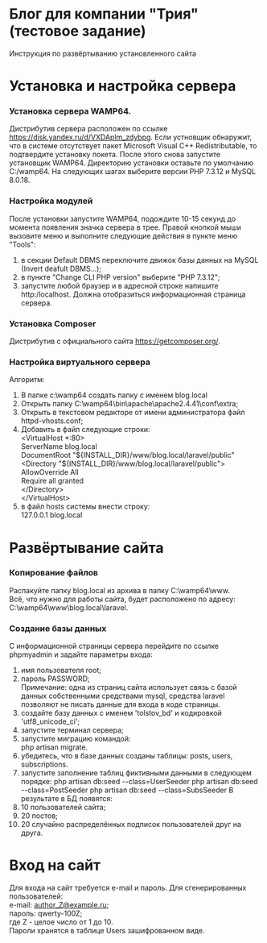 # Блог для компании "Трия" (тестовое задание)
Инструкция по развёртыванию установленного сайта
# Установка и настройка сервера
### Установка сервера WAMP64. 
Дистрибутив сервера расположен по ссылке https://disk.yandex.ru/d/VXDAplm_zdybpg. Если устновщик обнаружит, что в системе отсутствует пакет Microsoft Visual C++ Redistributable, то подтвердите установку покета. После этого снова запустите установщик WAMP64.
Директорию установки оставьте по умолчанию C:/wamp64. На следующих шагах выберите версии PHP 7.3.12 и MySQL 8.0.18.
### Настройка модулей
После установки запустите WAMP64, подождите 10-15 секунд до момента появления значка сервера в трее. Правой кнопкой мыши вызовите меню и выполните следующие действия в пункте меню "Tools":
1) в секции Default DBMS переключите движок базы данных на MySQL (Invert deafult DBMS...);
2) в пункте "Change CLI PHP version" выберите "PHP 7.3.12";
3) запустите любой браузер и в адресной строке напишите http:/localhost.
Должна отобразиться информационная страница сервера.
### Установка Composer
Дистрибутив с официального сайта https://getcomposer.org/. 
### Настройка виртуального сервера
Алгоритм:
1) В папке c:\wamp64 создать папку с именем blog.local
2) Открыть папку C:\wamp64\bin\apache\apache2.4.41\conf\extra\;
3) Открыть в текстовом редакторе от имени администратора файл httpd-vhosts.conf;
4) Добавить в файл следующие строки:  
<VirtualHost *:80>  
ServerName blog.local  
DocumentRoot "${INSTALL_DIR}/www/blog.local/laravel/public"  
<Directory "${INSTALL_DIR}/www/blog.local/laravel/public">  
AllowOverride All  
Require all granted  
<\/Directory>  
<\/VirtualHost>  
5) в файл hosts системы внести строку:  
    127.0.0.1 blog.local 
# Развёртывание сайта
### Копирование файлов
Распакуйте папку blog.local из архива в папку C:\wamp64\www\.  
Всё, что нужно для работы сайта, будет расположено по адресу:  
C:\wamp64\www\blog.local\laravel\.
### Создание базы данных
С информационной страницы сервера перейдите по ссылке phpmyadmin и задайте параметры входа:
1) имя пользователя root;
2) пароль PASSWORD;  
Примечание: одна из страниц сайта использует связь с базой данных собственными средствами mysql, средства laravel позволяют не писать данные для входа в коде страницы.
3) создайте базу данных с именем 'tolstov_bd' и кодировкой 'utf8_unicode_ci';
4) запустите терминал сервера;
5) запустите миграцию командой:  
    php artisan migrate.
6) убедитесь, что в базе данных созданы таблицы: posts, users, subscriptions. 
7) запустите заполнение таблиц фиктивными данными в следующем порядке:
    php artisan db:seed --class=UserSeeder
    php artisan db:seed --class=PostSeeder
    php artisan db:seed --class=SubsSeeder
В результате в БД появятся:
1) 10 пользователей сайта;
2) 20 постов;
3) 20 случайно распределённых подписок пользователей друг на друга.
# Вход на сайт
Для входа на сайт требуется e-mail и пароль. Для сгенерированных пользователей:  
e-mail: author_Z@example.ru;  
пароль: qwerty-100Z;  
где Z - целое число от 1 до 10.  
Пароли хранятся в таблице Users зашифрованном виде.
